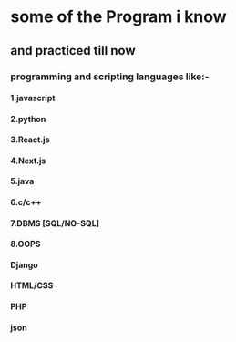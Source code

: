    # some of the Program i know
## and practiced till now
### programming and scripting languages like:-
#### 1.javascript

#### 2.python

#### 3.React.js

#### 4.Next.js

#### 5.java

#### 6.c/c++

#### 7.DBMS [SQL/NO-SQL]

#### 8.OOPS

#### Django

#### HTML/CSS

#### PHP

#### json
